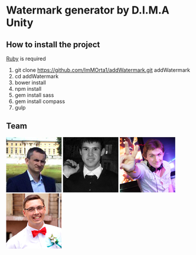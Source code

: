 # Watermark generator by D.I.M.A Unity

## How to install the project

[Ruby](https://www.ruby-lang.org/en/) is required

1. git clone https://github.com/ImMOrta1/addWatermark.git addWatermark
2. cd addWatermark
3. bower install
4. npm install
5. gem install sass
6. gem install compass
5. gulp

## Team 

![Dmitry Mezhuev](https://github.com/imezler/Test/blob/master/team1.png)
![Max Roschin](https://github.com/imezler/Test/blob/master/team2.png)
![Artyom Danshin](https://github.com/imezler/Test/blob/master/team3.png)
![Ilya Metsler](https://github.com/imezler/Test/blob/master/team4.png)
